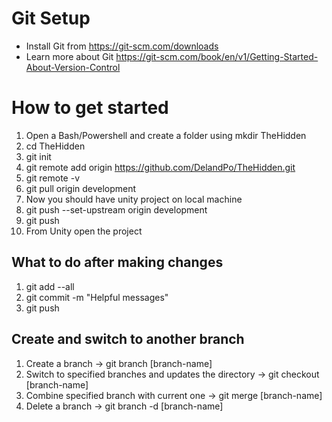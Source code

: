 # Git Setup

 - Install Git from https://git-scm.com/downloads
 - Learn more about Git https://git-scm.com/book/en/v1/Getting-Started-About-Version-Control

# How to get started

 1. Open a Bash/Powershell and create a folder using mkdir TheHidden
 2. cd TheHidden
 3. git init
 4. git remote add origin https://github.com/DelandPo/TheHidden.git
 5. git remote -v
 6. git pull origin development
 7. Now you should have unity project on local machine
 8. git push --set-upstream origin development
 9. git push
 10. From Unity open the project
 

## What to do after making changes

 1. git add --all
 2. git commit -m "Helpful messages"
 3. git push
 

## Create and switch to another branch
		

 1. Create a branch -> git branch [branch-name]
 2. Switch to specified branches and updates the directory -> git checkout [branch-name] 
 3. Combine specified branch with current one -> git merge [branch-name]
 4. Delete a branch -> git branch -d [branch-name]
